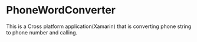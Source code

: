 # PhoneWordConverter
This is a Cross platform application(Xamarin) that is converting phone string to phone number and calling.
